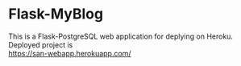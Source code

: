 # Flask-MyBlog

This is a Flask-PostgreSQL web application for deplying on Heroku.
Deployed project is  
<https://san-webapp.herokuapp.com/>
